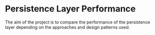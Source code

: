 # Persistence Layer Performance

The aim of the project is to compare the performance of the persistence layer depending on the approaches and design patterns used.
